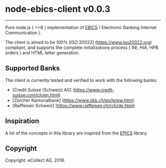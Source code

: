 # node-ebics-client v0.0.3
---

Pure node.js ( >=8 ) implementation of [EBICS](https://en.wikipedia.org/wiki/Electronic_Banking_Internet_Communication_Standard) ( Electronic Banking Internet Communication ).

The client is aimed to be 100% [ISO 20022] (https://www.iso20022.org) compliant, and supports the complete initializations process ( INI, HIA, HPB orders ) and HTML letter generation.

## Supported Banks
The client is currently tested and verified to work with the following banks:

* [Credit Suisse (Schweiz) AG] (https://www.credit-suisse.com/ch/en.html)
* [Zürcher Kantonalbank] (https://www.zkb.ch/en/lg/ew.html)
* [Raiffeisen Schweiz] (https://www.raiffeisen.ch/rch/de.html)


## Inspiration

A lot of the concepts in this library are inspired from the [EPICS](https://github.com/railslove/epics) library.

## Copyright

Copyright: eCollect AG, 2018.
